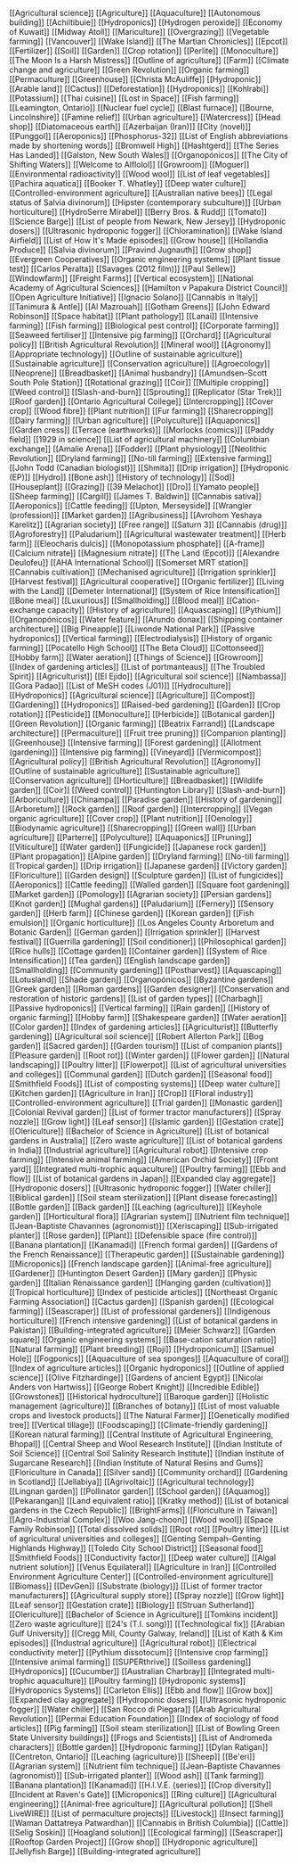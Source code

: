 [[Agricultural science]]
[[Agriculture]]
[[Aquaculture]]
[[Autonomous building]]
[[Achiltibuie]]
[[Hydroponics]]
[[Hydrogen peroxide]]
[[Economy of Kuwait]]
[[Midway Atoll]]
[[Mariculture]]
[[Overgrazing]]
[[Vegetable farming]]
[[Vancouver]]
[[Wake Island]]
[[The Martian Chronicles]]
[[Epcot]]
[[Fertilizer]]
[[Soil]]
[[Garden]]
[[Crop rotation]]
[[Perlite]]
[[Monoculture]]
[[The Moon Is a Harsh Mistress]]
[[Outline of agriculture]]
[[Farm]]
[[Climate change and agriculture]]
[[Green Revolution]]
[[Organic farming]]
[[Permaculture]]
[[Greenhouse]]
[[Christa McAuliffe]]
[[Hydroponic]]
[[Arable land]]
[[Cactus]]
[[Deforestation]]
[[Hydroponics]]
[[Kohlrabi]]
[[Potassium]]
[[Thai cuisine]]
[[Lost in Space]]
[[Fish farming]]
[[Leamington, Ontario]]
[[Nuclear fuel cycle]]
[[Blast furnace]]
[[Bourne, Lincolnshire]]
[[Famine relief]]
[[Urban agriculture]]
[[Watercress]]
[[Head shop]]
[[Diatomaceous earth]]
[[Azerbaijan (Iran)]]
[[City (novel)]]
[[Punggol]]
[[Aeroponics]]
[[Phosphorus-32]]
[[List of English abbreviations made by shortening words]]
[[Bromwell High]]
[[Hashtgerd]]
[[The Series Has Landed]]
[[Galston, New South Wales]]
[[Organopónicos]]
[[The City of Shifting Waters]]
[[Welcome to Alflolol]]
[[Growroom]]
[[Moguer]]
[[Environmental radioactivity]]
[[Wood wool]]
[[List of leaf vegetables]]
[[Pachira aquatica]]
[[Booker T. Whatley]]
[[Deep water culture]]
[[Controlled-environment agriculture]]
[[Australian native bees]]
[[Legal status of Salvia divinorum]]
[[Hipster (contemporary subculture)]]
[[Urban horticulture]]
[[HydroSerre Mirabel]]
[[Berry Bros. & Rudd]]
[[Tomato]]
[[Science Barge]]
[[List of people from Newark, New Jersey]]
[[Hydroponic dosers]]
[[Ultrasonic hydroponic fogger]]
[[Chloramination]]
[[Wake Island Airfield]]
[[List of How It's Made episodes]]
[[Grow house]]
[[Hollandia Produce]]
[[Salvia divinorum]]
[[Pravind Jugnauth]]
[[Grow shop]]
[[Evergreen Cooperatives]]
[[Organic engineering systems]]
[[Plant tissue test]]
[[Carlos Peralta]]
[[Savages (2012 film)]]
[[Paul Sellew]]
[[Windowfarm]]
[[Freight Farms]]
[[Vertical ecosystem]]
[[National Academy of Agricultural Sciences]]
[[Hamilton v Papakura District Council]]
[[Open Agriculture Initiative]]
[[Ignacio Solano]]
[[Cannabis in Italy]]
[[Tanimura & Antle]]
[[Al Mazrouah]]
[[Gotham Greens]]
[[John Edward Robinson]]
[[Space habitat]]
[[Plant pathology]]
[[Lanai]]
[[Intensive farming]]
[[Fish farming]]
[[Biological pest control]]
[[Corporate farming]]
[[Seaweed fertiliser]]
[[Intensive pig farming]]
[[Orchard]]
[[Agricultural policy]]
[[British Agricultural Revolution]]
[[Mineral wool]]
[[Agronomy]]
[[Appropriate technology]]
[[Outline of sustainable agriculture]]
[[Sustainable agriculture]]
[[Conservation agriculture]]
[[Agroecology]]
[[Neoprene]]
[[Breadbasket]]
[[Animal husbandry]]
[[Amundsen–Scott South Pole Station]]
[[Rotational grazing]]
[[Coir]]
[[Multiple cropping]]
[[Weed control]]
[[Slash-and-burn]]
[[Sprouting]]
[[Replicator (Star Trek)]]
[[Roof garden]]
[[Ontario Agricultural College]]
[[Intercropping]]
[[Cover crop]]
[[Wood fibre]]
[[Plant nutrition]]
[[Fur farming]]
[[Sharecropping]]
[[Dairy farming]]
[[Urban agriculture]]
[[Polyculture]]
[[Aquaponics]]
[[Garden cress]]
[[Terrace (earthworks)]]
[[Morlocks (comics)]]
[[Paddy field]]
[[1929 in science]]
[[List of agricultural machinery]]
[[Columbian exchange]]
[[Amalie Arena]]
[[Fodder]]
[[Plant physiology]]
[[Neolithic Revolution]]
[[Dryland farming]]
[[No-till farming]]
[[Extensive farming]]
[[John Todd (Canadian biologist)]]
[[Shmita]]
[[Drip irrigation]]
[[Hydroponic (EP)]]
[[Hydro]]
[[Bone ash]]
[[History of technology]]
[[Sod]]
[[Houseplant]]
[[Grazing]]
[[39 Melachot]]
[[Dro]]
[[Yamato people]]
[[Sheep farming]]
[[Cargill]]
[[James T. Baldwin]]
[[Cannabis sativa]]
[[Aeroponics]]
[[Cattle feeding]]
[[Upton, Merseyside]]
[[Wrangler (profession)]]
[[Market garden]]
[[Agribusiness]]
[[Avrohom Yeshaya Karelitz]]
[[Agrarian society]]
[[Free range]]
[[Saturn 3]]
[[Cannabis (drug)]]
[[Agroforestry]]
[[Paludarium]]
[[Agricultural wastewater treatment]]
[[Herb farm]]
[[Eleocharis dulcis]]
[[Monopotassium phosphate]]
[[A-frame]]
[[Calcium nitrate]]
[[Magnesium nitrate]]
[[The Land (Epcot)]]
[[Alexandre Deulofeu]]
[[AHA International School]]
[[Somerset MRT station]]
[[Cannabis cultivation]]
[[Mechanised agriculture]]
[[Irrigation sprinkler]]
[[Harvest festival]]
[[Agricultural cooperative]]
[[Organic fertilizer]]
[[Living with the Land]]
[[Demeter International]]
[[System of Rice Intensification]]
[[Bone meal]]
[[Luxurious]]
[[Smallholding]]
[[Blood meal]]
[[Cation-exchange capacity]]
[[History of agriculture]]
[[Aquascaping]]
[[Pythium]]
[[Organopónicos]]
[[Water feature]]
[[Arundo donax]]
[[Shipping container architecture]]
[[Big Pineapple]]
[[Liwonde National Park]]
[[Passive hydroponics]]
[[Vertical farming]]
[[Electrodialysis]]
[[History of organic farming]]
[[Pocatello High School]]
[[The Beta Cloud]]
[[Cottonseed]]
[[Hobby farm]]
[[Water aeration]]
[[Things of Science]]
[[Growroom]]
[[Index of gardening articles]]
[[List of portmanteaus]]
[[The Troubled Spirit]]
[[Agriculturist]]
[[El Ejido]]
[[Agricultural soil science]]
[[Nambassa]]
[[Gora Padao]]
[[List of MeSH codes (J01)]]
[[Hydroculture]]
[[Hydroponics]]
[[Agricultural science]]
[[Agriculture]]
[[Compost]]
[[Gardening]]
[[Hydroponics]]
[[Raised-bed gardening]]
[[Garden]]
[[Crop rotation]]
[[Pesticide]]
[[Monoculture]]
[[Herbicide]]
[[Botanical garden]]
[[Green Revolution]]
[[Organic farming]]
[[Beatrix Farrand]]
[[Landscape architecture]]
[[Permaculture]]
[[Fruit tree pruning]]
[[Companion planting]]
[[Greenhouse]]
[[Intensive farming]]
[[Forest gardening]]
[[Allotment (gardening)]]
[[Intensive pig farming]]
[[Vineyard]]
[[Vermicompost]]
[[Agricultural policy]]
[[British Agricultural Revolution]]
[[Agronomy]]
[[Outline of sustainable agriculture]]
[[Sustainable agriculture]]
[[Conservation agriculture]]
[[Horticulture]]
[[Breadbasket]]
[[Wildlife garden]]
[[Coir]]
[[Weed control]]
[[Huntington Library]]
[[Slash-and-burn]]
[[Arboriculture]]
[[Chinampa]]
[[Paradise garden]]
[[History of gardening]]
[[Arboretum]]
[[Rock garden]]
[[Roof garden]]
[[Intercropping]]
[[Vegan organic agriculture]]
[[Cover crop]]
[[Plant nutrition]]
[[Oenology]]
[[Biodynamic agriculture]]
[[Sharecropping]]
[[Green wall]]
[[Urban agriculture]]
[[Parterre]]
[[Polyculture]]
[[Aquaponics]]
[[Pruning]]
[[Viticulture]]
[[Water garden]]
[[Fungicide]]
[[Japanese rock garden]]
[[Plant propagation]]
[[Alpine garden]]
[[Dryland farming]]
[[No-till farming]]
[[Tropical garden]]
[[Drip irrigation]]
[[Japanese garden]]
[[Victory garden]]
[[Floriculture]]
[[Garden design]]
[[Sculpture garden]]
[[List of fungicides]]
[[Aeroponics]]
[[Cattle feeding]]
[[Walled garden]]
[[Square foot gardening]]
[[Market garden]]
[[Pomology]]
[[Agrarian society]]
[[Persian gardens]]
[[Knot garden]]
[[Mughal gardens]]
[[Paludarium]]
[[Fernery]]
[[Sensory garden]]
[[Herb farm]]
[[Chinese garden]]
[[Korean garden]]
[[Fish emulsion]]
[[Organic horticulture]]
[[Los Angeles County Arboretum and Botanic Garden]]
[[German garden]]
[[Irrigation sprinkler]]
[[Harvest festival]]
[[Guerrilla gardening]]
[[Soil conditioner]]
[[Philosophical garden]]
[[Rice hulls]]
[[Cottage garden]]
[[Container garden]]
[[System of Rice Intensification]]
[[Tea garden]]
[[English landscape garden]]
[[Smallholding]]
[[Community gardening]]
[[Postharvest]]
[[Aquascaping]]
[[Lotusland]]
[[Shade garden]]
[[Organopónicos]]
[[Byzantine gardens]]
[[Greek garden]]
[[Roman gardens]]
[[Garden designer]]
[[Conservation and restoration of historic gardens]]
[[List of garden types]]
[[Charbagh]]
[[Passive hydroponics]]
[[Vertical farming]]
[[Rain garden]]
[[History of organic farming]]
[[Hobby farm]]
[[Shakespeare garden]]
[[Water aeration]]
[[Color garden]]
[[Index of gardening articles]]
[[Agriculturist]]
[[Butterfly gardening]]
[[Agricultural soil science]]
[[Robert Allerton Park]]
[[Bog garden]]
[[Sacred garden]]
[[Garden tourism]]
[[List of companion plants]]
[[Pleasure garden]]
[[Root rot]]
[[Winter garden]]
[[Flower garden]]
[[Natural landscaping]]
[[Poultry litter]]
[[Flowerpot]]
[[List of agricultural universities and colleges]]
[[Communal garden]]
[[Dutch garden]]
[[Seasonal food]]
[[Smithfield Foods]]
[[List of composting systems]]
[[Deep water culture]]
[[Kitchen garden]]
[[Agriculture in Iran]]
[[Crop]]
[[Floral industry]]
[[Controlled-environment agriculture]]
[[Trial garden]]
[[Monastic garden]]
[[Colonial Revival garden]]
[[List of former tractor manufacturers]]
[[Spray nozzle]]
[[Grow light]]
[[Leaf sensor]]
[[Islamic garden]]
[[Gestation crate]]
[[Olericulture]]
[[Bachelor of Science in Agriculture]]
[[List of botanical gardens in Australia]]
[[Zero waste agriculture]]
[[List of botanical gardens in India]]
[[Industrial agriculture]]
[[Agricultural robot]]
[[Intensive crop farming]]
[[Intensive animal farming]]
[[American Orchid Society]]
[[Front yard]]
[[Integrated multi-trophic aquaculture]]
[[Poultry farming]]
[[Ebb and flow]]
[[List of botanical gardens in Japan]]
[[Expanded clay aggregate]]
[[Hydroponic dosers]]
[[Ultrasonic hydroponic fogger]]
[[Water chiller]]
[[Biblical garden]]
[[Soil steam sterilization]]
[[Plant disease forecasting]]
[[Bottle garden]]
[[Back garden]]
[[Leaching (agriculture)]]
[[Keyhole garden]]
[[Horticultural flora]]
[[Agrarian system]]
[[Nutrient film technique]]
[[Jean-Baptiste Chavannes (agronomist)]]
[[Xeriscaping]]
[[Sub-irrigated planter]]
[[Rose garden]]
[[Plant]]
[[Defensible space (fire control)]]
[[Banana plantation]]
[[Kanamadi]]
[[French formal garden]]
[[Gardens of the French Renaissance]]
[[Therapeutic garden]]
[[Sustainable gardening]]
[[Microponics]]
[[French landscape garden]]
[[Animal-free agriculture]]
[[Gardener]]
[[Huntington Desert Garden]]
[[Mary garden]]
[[Physic garden]]
[[Italian Renaissance garden]]
[[Hanging garden (cultivation)]]
[[Tropical horticulture]]
[[Index of pesticide articles]]
[[Northeast Organic Farming Association]]
[[Cactus garden]]
[[Spanish garden]]
[[Ecological farming]]
[[Seascraper]]
[[List of professional gardeners]]
[[Indigenous horticulture]]
[[French intensive gardening]]
[[List of botanical gardens in Pakistan]]
[[Building-integrated agriculture]]
[[Meier Schwarz]]
[[Garden square]]
[[Organic engineering systems]]
[[Base-cation saturation ratio]]
[[Natural farming]]
[[Plant breeding]]
[[Roji]]
[[Hydroponicum]]
[[Samuel Hole]]
[[Fogponics]]
[[Aquaculture of sea sponges]]
[[Aquaculture of coral]]
[[Index of agriculture articles]]
[[Organic hydroponics]]
[[Outline of applied science]]
[[Olive Fitzhardinge]]
[[Gardens of ancient Egypt]]
[[Nicolai Anders von Hartwiss]]
[[George Robert Knight]]
[[Incredible Edible]]
[[Growstones]]
[[Historical hydroculture]]
[[Baroque garden]]
[[Holistic management (agriculture)]]
[[Branches of botany]]
[[List of most valuable crops and livestock products]]
[[The Natural Farmer]]
[[Genetically modified tree]]
[[Vertical tillage]]
[[Foodscaping]]
[[Climate-friendly gardening]]
[[Korean natural farming]]
[[Central Institute of Agricultural Engineering, Bhopal]]
[[Central Sheep and Wool Research Institute]]
[[Indian Institute of Soil Science]]
[[Central Soil Salinity Research Institute]]
[[Indian Institute of Sugarcane Research]]
[[Indian Institute of Natural Resins and Gums]]
[[Floriculture in Canada]]
[[Silver sand]]
[[Community orchard]]
[[Gardening in Scotland]]
[[Jellabiya]]
[[Agrivoltaic]]
[[Agricultural technology]]
[[Lingnan garden]]
[[Pollinator garden]]
[[School garden]]
[[Aquamog]]
[[Pekarangan]]
[[Land equivalent ratio]]
[[Kratky method]]
[[List of botanical gardens in the Czech Republic]]
[[BrightFarms]]
[[Floriculture in Taiwan]]
[[Agro-Industrial Complex]]
[[Woo Jang-choon]]
[[Wood wool]]
[[Space Family Robinson]]
[[Total dissolved solids]]
[[Root rot]]
[[Poultry litter]]
[[List of agricultural universities and colleges]]
[[Genting Sempah–Genting Highlands Highway]]
[[Toledo City School District]]
[[Seasonal food]]
[[Smithfield Foods]]
[[Conductivity factor]]
[[Deep water culture]]
[[Algal nutrient solution]]
[[Venus Equilateral]]
[[Agriculture in Iran]]
[[Controlled Environment Agriculture Center]]
[[Controlled-environment agriculture]]
[[Biomass]]
[[DevGen]]
[[Substrate (biology)]]
[[List of former tractor manufacturers]]
[[Agricultural supply store]]
[[Spray nozzle]]
[[Grow light]]
[[Leaf sensor]]
[[Gestation crate]]
[[Biology]]
[[Struan Sutherland]]
[[Olericulture]]
[[Bachelor of Science in Agriculture]]
[[Tomkins incident]]
[[Zero waste agriculture]]
[[24's (T.I. song)]]
[[Technological fix]]
[[Arabian Gulf University]]
[[Cregg Mill, County Galway, Ireland]]
[[List of Kath & Kim episodes]]
[[Industrial agriculture]]
[[Agricultural robot]]
[[Electrical conductivity meter]]
[[Pythium dissotocum]]
[[Intensive crop farming]]
[[Intensive animal farming]]
[[SUPERthrive]]
[[Soilless gardening]]
[[Hydroponics]]
[[Cucumber]]
[[Australian Charbray]]
[[Integrated multi-trophic aquaculture]]
[[Poultry farming]]
[[Hydroponic systems]]
[[Hydroponics Systems]]
[[Carleton Ellis]]
[[Ebb and flow]]
[[Grow box]]
[[Expanded clay aggregate]]
[[Hydroponic dosers]]
[[Ultrasonic hydroponic fogger]]
[[Water chiller]]
[[San Rocco di Piegara]]
[[Arab Agricultural Revolution]]
[[Permai Education Foundation]]
[[Index of sociology of food articles]]
[[Pig farming]]
[[Soil steam sterilization]]
[[List of Bowling Green State University buildings]]
[[Frogs and Scientists]]
[[List of Andromeda characters]]
[[Bottle garden]]
[[Hydroponic farming]]
[[Dylan Ratigan]]
[[Centreton, Ontario]]
[[Leaching (agriculture)]]
[[Sheep]]
[[Be'eri]]
[[Agrarian system]]
[[Nutrient film technique]]
[[Jean-Baptiste Chavannes (agronomist)]]
[[Sub-irrigated planter]]
[[Wood ash]]
[[Tank farming]]
[[Banana plantation]]
[[Kanamadi]]
[[H.I.V.E. (series)]]
[[Crop diversity]]
[[Incident at Raven's Gate]]
[[Microponics]]
[[Ring culture]]
[[Agricultural engineering]]
[[Animal-free agriculture]]
[[Agricultural pollution]]
[[Shell LiveWIRE]]
[[List of permaculture projects]]
[[Livestock]]
[[Insect farming]]
[[Waman Dattatreya Patwardhan]]
[[Cannabis in British Columbia]]
[[Cattle]]
[[Selig Soskin]]
[[Hoagland solution]]
[[Ecological farming]]
[[Seascraper]]
[[Rooftop Garden Project]]
[[Grow shop]]
[[Hydroponic agriculture]]
[[Jellyfish Barge]]
[[Building-integrated agriculture]]
